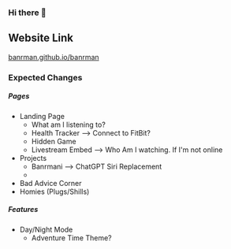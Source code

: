 ### Hi there 👋
## Website Link
[banrman.github.io/banrman](banrman.github.io/banrman) 

### Expected Changes

##### Pages
- Landing Page
  - What am I listening to?
  - Health Tracker --> Connect to FitBit?
  - Hidden Game
  - Livestream Embed --> Who Am I watching. If I'm not online
- Projects
  - Banrmani --> ChatGPT Siri Replacement
  - 
- Bad Advice Corner
- Homies (Plugs/Shills)

##### Features
- Day/Night Mode
  - Adventure Time Theme?




<!--
**banrman/banrman** is a ✨ _special_ ✨ repository because its `README.md` (this file) appears on your GitHub profile.

Here are some ideas to get you started:

- 🔭 I’m currently working on ...
- 🌱 I’m currently learning ...
- 👯 I’m looking to collaborate on ...
- 🤔 I’m looking for help with ...
- 💬 Ask me about ...
- 📫 How to reach me: ...
- 😄 Pronouns: ...
- ⚡ Fun fact: ...
-->
